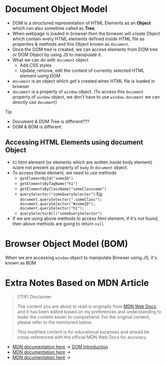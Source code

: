 # Document Object Model

- DOM is a structured representation of HTML Elements as an **Object** which can also sometime called as **Tree**.
- When webpage is loaded in browser then the browser will create Object which contain every HTML elements defined inside HTML file as properties & methods and this Object known as `document`.
- Once the DOM tree is created, we can access elements from DOM tree or DOM Object by using JS to manipulate it.
- What we can do with `document` object
	- Add CSS styles
	- Update, remove, edit the content of currently selected HTML element using DOM
- `document` is an object which get's created when HTML file is loaded in browser
- `document` is a property of `window` object. (To access this `document` property of `window` object, we don't have to use `window.document` we can directly use `document`)

> [!TIP]
> - Document & DOM Tree is different???
> - DOM & BOM is different.

## Accessing HTML Elements using document Object

- `h1` html element (or elements which are written inside body element) is/are not present as property of `body` in `document` object.
- To access these element, we need to use methods
	- `getElementById("someID")`
	- `getElementsByTagName("h1")`
	- `getElementsByClassName("someClassname")`
	- `querySelector("someQuerySelector")` Eg: `document.querySelector(".someClass"); document.querySelector("#someID"); document.querySelector("h1");`
	- `querySelectorAll("someQuerySelector")`
- If we are using above methods to access html element, if it's not found, then above methods are going to return `null`

# Browser Object Model (BOM)

When we are accessing `window` object to manipulate Browser using JS, it's known as BOM



# Extra Notes Based on MDN Article

> [!TIP] Disclaimer
>
> The content you are about to read is originally from [MDN Web Docs](https://developer.mozilla.org/), and it has been edited based on my preferences and understanding to make the content easier to comprehend. For the original content, please refer to the mentioned below.
>
> This modified content is for educational purposes and should be cross-referenced with the official MDN Web Docs for accuracy.

- [MDN documentation here]() -> [DOM Introduction](domIntroduction.md)
- [MDN documentation here]() ->
- [MDN documentation here]() ->
